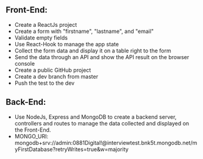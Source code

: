 ## Front-End:
- Create a ReactJs project
- Create a form with "firstname", "lastname", and "email"
- Validate empty fields
- Use React-Hook to manage the app state
- Collect the form data and display it on a table right to the form
- Send the data through an API and show the API result on the browser console
- Create a public GitHub project
- Create a dev branch from master
- Push the test to the dev

## Back-End:
- Use NodeJs, Express and MongoDB to create a backend server, controllers and routes to manage the data collected and displayed on the Front-End.
- MONGO_URI: mongodb+srv://admin:0881Digital!@interviewtest.bnk5t.mongodb.net/myFirstDatabase?retryWrites=true&w=majority


